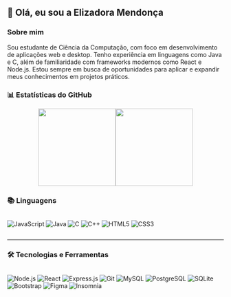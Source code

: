 ## 👋 Olá, eu sou a Elizadora Mendonça

### Sobre mim
Sou estudante de Ciência da Computação, com foco em desenvolvimento de aplicações web e desktop. Tenho experiência em linguagens como Java e C, além de familiaridade com frameworks modernos como React e Node.js. Estou sempre em busca de oportunidades para aplicar e expandir meus conhecimentos em projetos práticos.

### 📊 Estatísticas do GitHub

<div style="display: flex; flex-direction: row; align-items: center; justify-content: center; flex-wrap: wrap">
  <img height="180px" src="https://github-readme-stats.vercel.app/api?username=elizadora&theme=algolia&show_icons=true"/>
  <img height="180px" src="https://github-readme-stats.vercel.app/api/top-langs/?username=elizadora&size_weight=0.5&count_weight=0.5&layout=compact&theme=algolia"/>
</div>

### 📚 Linguagens
<div style="display: flex; flex-direction: row; align-items: center; justify-content: start; flex-wrap: wrap">
  
  ![JavaScript](https://img.shields.io/badge/JavaScript-323330?style=for-the-badge&logo=javascript&logoColor=F7DF1E)
  ![Java](https://img.shields.io/badge/Java-ED8B00?style=for-the-badge&logo=openjdk&logoColor=white)
  ![C](https://img.shields.io/badge/C-00599C?style=for-the-badge&logo=c&logoColor=white)
  ![C++](https://img.shields.io/badge/C%2B%2B-00599C?style=for-the-badge&logo=c%2B%2B&logoColor=white)
  ![HTML5](https://img.shields.io/badge/HTML5-E34F26?style=for-the-badge&logo=html5&logoColor=white)
  ![CSS3](https://img.shields.io/badge/CSS3-1572B6?style=for-the-badge&logo=css3&logoColor=white)
  
</div>

---

### 🛠️ Tecnologias e Ferramentas
<div style="display: flex; flex-direction: row; align-items: center; justify-content: start; flex-wrap: wrap">
  
  ![Node.js](https://img.shields.io/badge/Node.js-43853D?style=for-the-badge&logo=node.js&logoColor=white)
  ![React](https://img.shields.io/badge/React-20232A?style=for-the-badge&logo=react&logoColor=61DAFB)
  ![Express.js](https://img.shields.io/badge/Express%20js-000000?style=for-the-badge&logo=express&logoColor=white)
  ![Git](https://img.shields.io/badge/Git-F05032?style=for-the-badge&logo=git&logoColor=white)
  ![MySQL](https://img.shields.io/badge/MySQL-005C84?style=for-the-badge&logo=mysql&logoColor=white)
  ![PostgreSQL](https://img.shields.io/badge/PostgreSQL-316192?style=for-the-badge&logo=postgresql&logoColor=white)
  ![SQLite](https://img.shields.io/badge/SQLite-003B57?style=for-the-badge&logo=sqlite&logoColor=white)
  ![Bootstrap](https://img.shields.io/badge/Bootstrap-563D7C?style=for-the-badge&logo=bootstrap&logoColor=white)
  ![Figma](https://img.shields.io/badge/Figma-F24E1E?style=for-the-badge&logo=figma&logoColor=white)
  ![Insomnia](https://img.shields.io/badge/Insomnia-5849be?style=for-the-badge&logo=Insomnia&logoColor=white)
  
</div>
